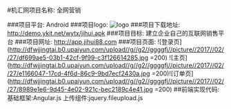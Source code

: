 ﻿#机汇网项目名称: 全网营销

###项目平台: Android
###项目logo: ![logo](http://m1.jihui88.com/ico.png)
###项目下载地址: http://demo.ykit.net/wytx/jihui.apk
###项目目标: 建立企业自己的互联网销售平台
###项目网址: http://app.jihui88.com
###项目页面: 
![登录页](http://dfwjjingtai.b0.upaiyun.com/upload//g//g2//ggggfj//picture//2017//02//27/df699ae5-03b1-42cf-9f99-c3f126614285.jpg =200)
![主页](http://dfwjjingtai.b0.upaiyun.com/upload//g//g2//ggggfj//picture//2017//02//27/e1166047-17cd-4f6d-86c9-9bd7ecf2430a.jpg =200)![订单页](http://dfwjjingtai.b0.upaiyun.com/upload//g//g2//ggggfj//picture//2017//02//27/8989e1e6-9d45-4e02-921c-bec2189c4e41.jpg =200)
##前端实现代码:
基础框架:Angular.js
上传组件:jquery.fileupload.js